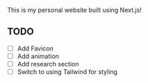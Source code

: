 This is my personal website built using Next.js!

## TODO
- [ ] Add Favicon
- [ ] Add animation
- [ ] Add research section
- [ ] Switch to using Tailwind for styling